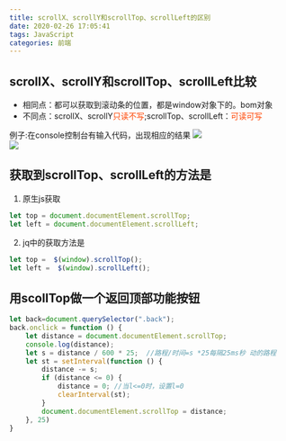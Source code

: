 ```yaml
---
title: scrollX、scrollY和scrollTop、scrollLeft的区别
date: 2020-02-26 17:05:41
tags: JavaScript
categories: 前端
---
```

<script type="text/javascript" src="/js/bai.js"></script>


## scrollX、scrollY和scrollTop、scrollLeft比较
- 相同点：都可以获取到滚动条的位置，都是window对象下的。bom对象
- 不同点：scrollX、scrollY<font color="#f40">只读不写</font>;scrollTop、scrollLeft：<font color="#f40">可读可写</font>  

<!-- more -->

例子:在console控制台有输入代码，出现相应的结果
![](/scrollX、scrollY和scrollTop、scrollLeft的区别/3.png)
<br>
![](/scrollX、scrollY和scrollTop、scrollLeft的区别/4.png)

## 获取到scrollTop、scrollLeft的方法是
1. 原生js获取 
```js
let top = document.documentElement.scrollTop;
let left = document.documentElement.scrollLeft;
```

2. jq中的获取方法是
```js
let top =  $(window).scrollTop();
let left =  $(window).scrollLeft();
```

## 用scollTop做一个返回顶部功能按钮
```js
let back=document.querySelector(".back");
back.onclick = function () {
    let distance = document.documentElement.scrollTop;
    console.log(distance);
    let s = distance / 600 * 25;  //路程/时间=s *25每隔25ms秒 动的路程
    let st = setInterval(function () {
        distance -= s;
        if (distance <= 0) {
            distance = 0; //当l<=0时，设置l=0
            clearInterval(st);
        }
        document.documentElement.scrollTop = distance;
    }, 25)
}
```